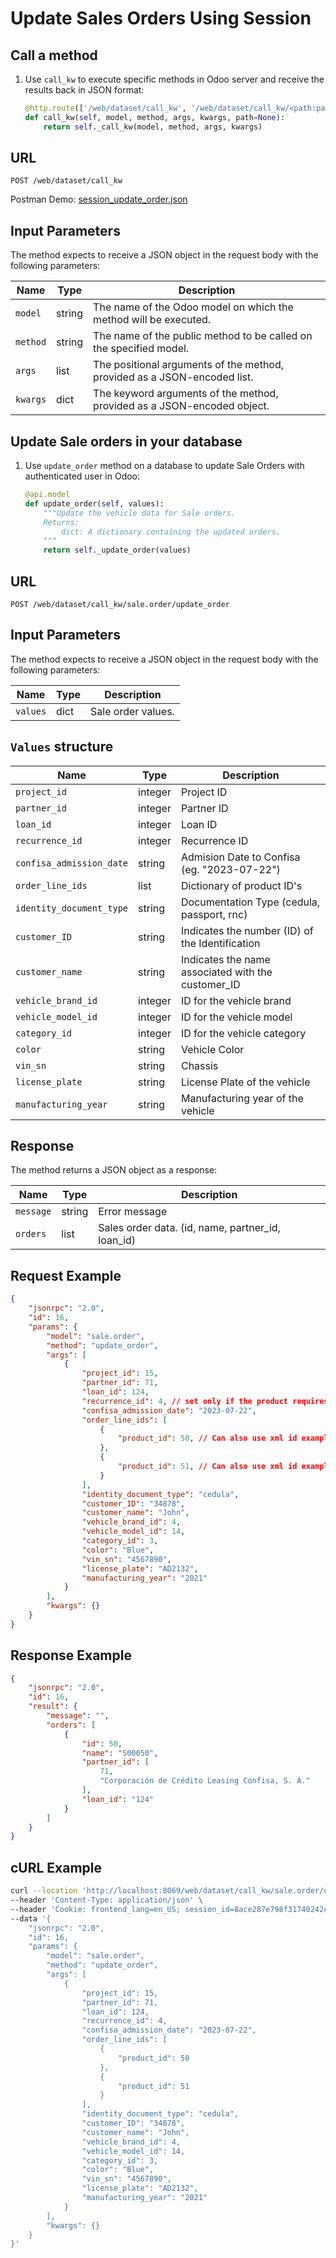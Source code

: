 Update Sales Orders Using Session
=============================

Call a method
-------------

1. Use `call_kw` to execute specific methods in Odoo server and receive the results back in JSON format:

    ```python
    @http.route(['/web/dataset/call_kw', '/web/dataset/call_kw/<path:path>'], type='json', auth="user")
    def call_kw(self, model, method, args, kwargs, path=None):
        return self._call_kw(model, method, args, kwargs)
    ```

## URL

```
POST /web/dataset/call_kw
```

Postman Demo: [session_update_order.json](postman_collection.json)

## Input Parameters

The method expects to receive a JSON object in the request body with the following parameters:

| Name        | Type    | Description                                                                   |
|-------------|---------|-------------------------------------------------------------------------------|
| `model`     | string  | The name of the Odoo model on which the method will be executed.              |
| `method`    | string  | The name of the public method to be called on the specified model.            |
| `args`      | list    | The positional arguments of the method, provided as a JSON-encoded list.      |
| `kwargs`    | dict    | The keyword arguments of the method, provided as a JSON-encoded object.       |

Update Sale orders in your database
-------------------------------------

1. Use `update_order` method on a database to update Sale Orders with authenticated user in Odoo:

    ```python
    @api.model
    def update_order(self, values):
        """Update the vehicle data for Sale orders.
        Returns:
            dict: A dictionary containing the updated orders.
        """
        return self._update_order(values)
    ```

## URL

```
POST /web/dataset/call_kw/sale.order/update_order
```

## Input Parameters

The method expects to receive a JSON object in the request body with the following parameters:

| Name        | Type    | Description                                                                        |
|-------------|---------|------------------------------------------------------------------------------------|
| `values`    | dict    | Sale order values.                                                                 |

## `Values` structure

| Name                            | Type              | Description                                         |
|---------------------------------|-------------------|-----------------------------------------------------|
| `project_id`                    | integer           | Project ID                                          |
| `partner_id`                    | integer           | Partner ID                                          |
| `loan_id`                       | integer           | Loan ID                                             |
| `recurrence_id`                 | integer           | Recurrence ID                                       |
| `confisa_admission_date`        | string            | Admision Date to Confisa (eg. "2023-07-22")         |
| `order_line_ids`                | list              | Dictionary of product ID's                          |
| `identity_document_type`        | string            | Documentation Type (cedula, passport, rnc)          |
| `customer_ID`                   | string            | Indicates the number (ID) of the Identification     |
| `customer_name`                 | string            | Indicates the name associated with the customer_ID  |
| `vehicle_brand_id`              | integer           | ID for the vehicle brand                            |
| `vehicle_model_id`              | integer           | ID for the vehicle model                            |
| `category_id`                   | integer           | ID for the vehicle category                         |
| `color`                         | string            | Vehicle Color                                       |
| `vin_sn`                        | string            | Chassis                                             |
| `license_plate`                 | string            | License Plate of the vehicle                        |
| `manufacturing_year`            | string            | Manufacturing year of the vehicle                   |

## Response

The method returns a JSON object as a response:

| Name                 | Type    | Description                                                               |
|----------------------|---------|---------------------------------------------------------------------------|
| `message`            | string  | Error message                                                             |
| `orders`             | list    | Sales order data. (id, name, partner_id, loan_id)                         |

## Request Example

```json
{
    "jsonrpc": "2.0",
    "id": 16,
    "params": {
        "model": "sale.order",
        "method": "update_order",
        "args": [
            { 
                "project_id": 15,
                "partner_id": 71,
                "loan_id": 124,
                "recurrence_id": 4, // set only if the product requires it
                "confisa_admission_date": "2023-07-22",
                "order_line_ids": [
                    {
                        "product_id": 50, // Can also use xml id example: product.product_product_50
                    },
                    {
                        "product_id": 51, // Can also use xml id example: product.product_product_51
                    }
                ],
                "identity_document_type": "cedula",
                "customer_ID": "34878",
                "customer_name": "John",
                "vehicle_brand_id": 4,
                "vehicle_model_id": 14,
                "category_id": 3,
                "color": "Blue",
                "vin_sn": "4567890",
                "license_plate": "AD2132",
                "manufacturing_year": "2021"
            }
        ],
        "kwargs": {}
    }
}
```

## Response Example

```json
{
    "jsonrpc": "2.0",
    "id": 16,
    "result": {
        "message": "",
        "orders": [
            {
                "id": 50,
                "name": "S00050",
                "partner_id": [
                    71,
                    "Corporación de Crédito Leasing Confisa, S. A."
                ],
                "loan_id": "124"
            }
        ]
    }
}
```

## cURL Example

```bash
curl --location 'http://localhost:8069/web/dataset/call_kw/sale.order/update_order' \
--header 'Content-Type: application/json' \
--header 'Cookie: frontend_lang=en_US; session_id=8ace287e798f31740242c2a1cdbe8b45352d7e72' \
--data '{
    "jsonrpc": "2.0",
    "id": 16,
    "params": {
        "model": "sale.order",
        "method": "update_order",
        "args": [
            { 
                "project_id": 15,
                "partner_id": 71,
                "loan_id": 124,
                "recurrence_id": 4,
                "confisa_admission_date": "2023-07-22",
                "order_line_ids": [
                    {
                        "product_id": 50
                    },
                    {
                        "product_id": 51
                    }
                ],
                "identity_document_type": "cedula",
                "customer_ID": "34878",
                "customer_name": "John",
                "vehicle_brand_id": 4,
                "vehicle_model_id": 14,
                "category_id": 3,
                "color": "Blue",
                "vin_sn": "4567890",
                "license_plate": "AD2132",
                "manufacturing_year": "2021"
            }
        ],
        "kwargs": {}
    }
}'
```
